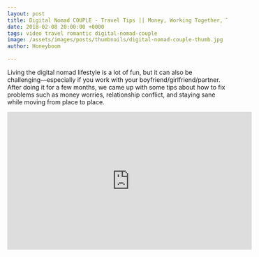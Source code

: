 ```yaml
---
layout: post
title: Digital Nomad COUPLE - Travel Tips || Money, Working Together, Traveling Slow
date: 2018-02-08 20:00:00 +0000
tags: video travel romantic digital-nomad-couple
image: /assets/images/posts/thumbnails/digital-nomad-couple-thumb.jpg
author: Honeyboom

---
```

Living the digital nomad lifestyle is a lot of fun, but it can also be challenging—especially if you work with your boyfriend/girlfriend/partner. After doing it for a few months, we came up with some tips about how to fix problems such as money worries, relationship conflict, and staying sane while moving from place to place.

<div class="video-container"><iframe width="560" height="315" src="https://www.youtube.com/embed/60HBpxzSR0I" frameborder="0" allow="autoplay; encrypted-media" allowfullscreen></iframe></div>
